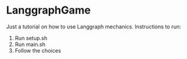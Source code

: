 # LanggraphGame
Just a tutorial on how to use Langgraph mechanics.
Instructions to run:
1. Run setup.sh
2. Run main.sh
3. Follow the choices

